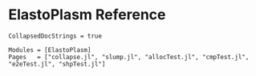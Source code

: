# ElastoPlasm Reference

```@meta
CollapsedDocStrings = true
```

```@autodocs
Modules = [ElastoPlasm]
Pages   = ["collapse.jl", "slump.jl", "allocTest.jl", "cmpTest.jl", "e2eTest.jl", "shpTest.jl"]
```
